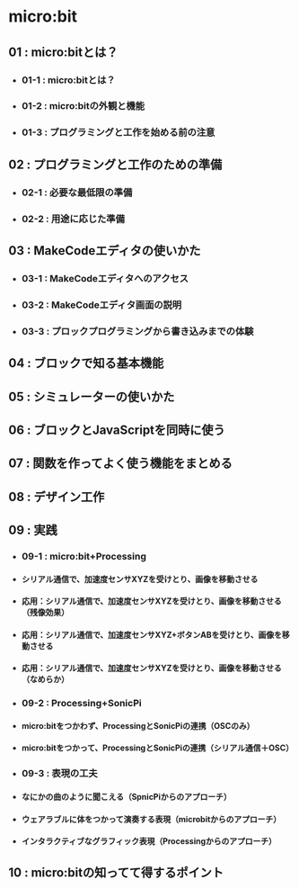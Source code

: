 # micro:bit
## 01 : micro:bitとは？
- ### 01-1 : micro:bitとは？
- ### 01-2 : micro:bitの外観と機能
- ### 01-3 : プログラミングと工作を始める前の注意
## 02 : プログラミングと工作のための準備
- ### 02-1 : 必要な最低限の準備
- ### 02-2 : 用途に応じた準備
## 03 : MakeCodeエディタの使いかた
- ### 03-1 : MakeCodeエディタへのアクセス
- ### 03-2 : MakeCodeエディタ画面の説明
- ### 03-3 : プロックプログラミングから書き込みまでの体験
## 04 : ブロックで知る基本機能
## 05 : シミュレーターの使いかた
## 06 : ブロックとJavaScriptを同時に使う
## 07 : 関数を作ってよく使う機能をまとめる
## 08 : デザイン工作
## 09 : 実践
- ### 09-1 : micro:bit+Processing
- #### シリアル通信で、加速度センサXYZを受けとり、画像を移動させる
- #### 応用：シリアル通信で、加速度センサXYZを受けとり、画像を移動させる（残像効果）
- #### 応用：シリアル通信で、加速度センサXYZ+ボタンABを受けとり、画像を移動させる
- #### 応用：シリアル通信で、加速度センサXYZを受けとり、画像を移動させる（なめらか）

- ### 09-2 : Processing+SonicPi
- #### micro:bitをつかわず、ProcessingとSonicPiの連携（OSCのみ）
- #### micro:bitをつかって、ProcessingとSonicPiの連携（シリアル通信＋OSC）

- ### 09-3 : 表現の工夫
- #### なにかの曲のように聞こえる（SpnicPiからのアプローチ）
- #### ウェアラブルに体をつかって演奏する表現（microbitからのアプローチ）
- #### インタラクティブなグラフィック表現（Processingからのアプローチ）

## 10 : micro:bitの知ってて得するポイント
